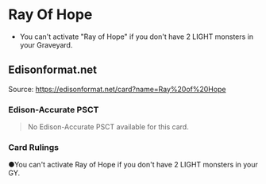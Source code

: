 # Ray Of Hope

*   You can't activate "Ray of Hope" if you don't have 2 LIGHT monsters in your Graveyard.

## Edisonformat.net

Source: https://edisonformat.net/card?name=Ray%20of%20Hope

### Edison-Accurate PSCT

> No Edison-Accurate PSCT available for this card.

### Card Rulings

●You can't activate Ray of Hope if you don't have 2 LIGHT monsters in your GY.
            